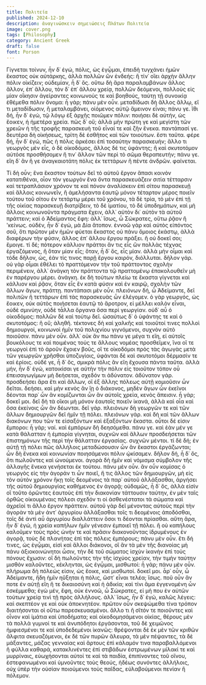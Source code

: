 ```yaml
---
title: Πολιτεία
published: 2024-12-10
description: ἀναγινώσκειν σημειώσεις Πλάτων Πολιτεία
image: cover.png
tags: [Philosophy]
category: Ancient Greek
draft: false
font: Porson
---
```


Γίγνεται τοίνυν, ἦν δ᾽ ἐγώ, πόλις, ὡς ἐγᾦμαι, ἐπειδὴ τυγχάνει ἡμῶν ἕκαστος οὐκ αὐτάρκης, ἀλλὰ πολλῶν ὢν ἐνδεής: ἢ τίν᾽ οἴει ἀρχὴν ἄλλην πόλιν οἰκίζειν; οὐδεμίαν, ἦ δ᾽ ὅς. οὕτω δὴ ἄρα παραλαμβάνων ἄλλος ἄλλον, ἐπ᾽ ἄλλου, τὸν δ᾽ ἐπ᾽ ἄλλου χρείᾳ, πολλῶν δεόμενοι, πολλοὺς εἰς μίαν οἴκησιν ἀγείραντες κοινωνούς τε καὶ βοηθούς, ταύτῃ τῇ συνοικίᾳ ἐθέμεθα πόλιν ὄνομα: ἦ γάρ; πάνυ μὲν οὖν. μεταδίδωσι δὴ ἄλλος ἄλλῳ, εἴ τι μεταδίδωσιν, ἢ μεταλαμβάνει, οἰόμενος αὑτῷ ἄμεινον εἶναι; πάνυ γε. ἴθι δή, ἦν δ᾽ ἐγώ, τῷ λόγῳ ἐξ ἀρχῆς ποιῶμεν πόλιν: ποιήσει δὲ αὐτήν, ὡς ἔοικεν, ἡ ἡμετέρα χρεία. πῶς δ᾽ οὔ; ἀλλὰ μὴν πρώτη γε καὶ μεγίστη τῶν χρειῶν ἡ τῆς τροφῆς παρασκευὴ τοῦ εἶναί τε καὶ ζῆν ἕνεκα. παντάπασί γε. δευτέρα δὴ οἰκήσεως, τρίτη δὲ ἐσθῆτος καὶ τῶν τοιούτων. ἔστι ταῦτα. φέρε δή, ἦν δ᾽ ἐγώ, πῶς ἡ πόλις ἀρκέσει ἐπὶ τοσαύτην παρασκευήν; ἄλλο τι γεωργὸς μὲν εἷς, ὁ δὲ οἰκοδόμος, ἄλλος δέ τις ὑφάντης; ἢ καὶ σκυτοτόμον αὐτόσε προσθήσομεν ἤ τιν᾽ ἄλλον τῶν περὶ τὸ σῶμα θεραπευτήν; πάνυ γε. εἴη δ᾽ ἂν ἥ γε ἀναγκαιοτάτη πόλις ἐκ τεττάρων ἢ πέντε ἀνδρῶν. φαίνεται.

Τί δὴ οὖν; ἕνα ἕκαστον τούτων δεῖ τὸ αὑτοῦ ἔργον ἅπασι κοινὸν κατατιθέναι, οἷον τὸν γεωργὸν ἕνα ὄντα παρασκευάζειν σιτία τέτταρσιν καὶ τετραπλάσιον χρόνον τε καὶ πόνον ἀναλίσκειν ἐπὶ σίτου παρασκευῇ καὶ ἄλλοις κοινωνεῖν, ἢ ἀμελήσαντα ἑαυτῷ μόνον τέταρτον μέρος ποιεῖν τούτου τοῦ σίτου ἐν τετάρτῳ μέρει τοῦ χρόνου, τὰ δὲ τρία, τὸ μὲν ἐπὶ τῇ τῆς οἰκίας παρασκευῇ διατρίβειν, τὸ δὲ ἱματίου, τὸ δὲ ὑποδημάτων, καὶ μὴ ἄλλοις κοινωνοῦντα πράγματα ἔχειν, ἀλλ᾽ αὐτὸν δι᾽ αὑτὸν τὰ αὑτοῦ πράττειν;
καὶ ὁ Ἀδείμαντος ἔφη: ἀλλ᾽ ἴσως, ὦ Σώκρατες, οὕτω ῥᾷον ἢ 'κείνως. οὐδέν, ἦν δ᾽ ἐγώ, μὰ Δία ἄτοπον. ἐννοῶ γὰρ καὶ αὐτὸς εἰπόντος σοῦ, ὅτι πρῶτον μὲν ἡμῶν φύεται ἕκαστος οὐ πάνυ ὅμοιος ἑκάστῳ, ἀλλὰ διαφέρων τὴν φύσιν, ἄλλος ἐπ᾽ ἄλλου ἔργου πράξει. ἢ οὐ δοκεῖ σοι; ἔμοιγε. τί δέ; πότερον κάλλιον πράττοι ἄν τις εἷς ὢν πολλὰς τέχνας ἐργαζόμενος, ἢ ὅταν μίαν εἷς;
ὅταν, ἦ δ᾽ ὅς, εἷς μίαν. ἀλλὰ μὴν οἶμαι καὶ τόδε δῆλον, ὡς, ἐάν τίς τινος παρῇ ἔργου καιρόν, διόλλυται. δῆλον γάρ. οὐ γὰρ οἶμαι ἐθέλει τὸ πραττόμενον τὴν τοῦ πράττοντος σχολὴν περιμένειν, ἀλλ᾽ ἀνάγκη τὸν πράττοντα τῷ πραττομένῳ ἐπακολουθεῖν μὴ ἐν παρέργου μέρει. ἀνάγκη. ἐκ δὴ τούτων πλείω τε ἕκαστα γίγνεται καὶ κάλλιον καὶ ῥᾷον, ὅταν εἷς ἓν κατὰ φύσιν καὶ ἐν καιρῷ, σχολὴν τῶν ἄλλων ἄγων, πράττῃ. παντάπασι μὲν οὖν. πλειόνων δή, ὦ Ἀδείμαντε, δεῖ πολιτῶν ἢ τεττάρων ἐπὶ τὰς παρασκευὰς ὧν ἐλέγομεν. ὁ γὰρ γεωργός, ὡς ἔοικεν, οὐκ αὐτὸς ποιήσεται ἑαυτῷ τὸ ἄροτρον, εἰ μέλλει καλὸν εἶναι, οὐδὲ σμινύην, οὐδὲ τἆλλα ὄργανα ὅσα περὶ γεωργίαν. οὐδ᾽ αὖ ὁ οἰκοδόμος: πολλῶν δὲ καὶ τούτῳ δεῖ. ὡσαύτως δ᾽ ὁ ὑφάντης τε καὶ ὁ σκυτοτόμος: ἢ οὔ; ἀληθῆ. τέκτονες δὴ καὶ χαλκῆς καὶ τοιοῦτοί τινες πολλοὶ δημιουργοί, κοινωνοὶ ἡμῖν τοῦ πολιχνίου γιγνόμενοι, συχνὸν αὐτὸ ποιοῦσιν. πάνυ μὲν οὖν. ἀλλ᾽ οὐκ ἄν πω πάνυ γε μέγα τι εἴη, εἰ αὐτοῖς βουκόλους τε καὶ ποιμένας τούς τε ἄλλους νομέας προσθεῖμεν, ἵνα οἵ τε γεωργοὶ ἐπὶ τὸ ἀροῦν ἔχοιεν βοῦς, οἵ τε οἰκοδόμοι πρὸς τὰς ἀγωγὰς μετὰ τῶν γεωργῶν χρῆσθαι ὑποζυγίοις, ὑφάνται δὲ καὶ σκυτοτόμοι δέρμασίν τε καὶ ἐρίοις. οὐδέ γε, ἦ δ᾽ ὅς, σμικρὰ πόλις ἂν εἴη ἔχουσα πάντα ταῦτα. ἀλλὰ μήν, ἦν δ᾽ ἐγώ, κατοικίσαι γε αὐτὴν τὴν πόλιν εἰς τοιοῦτον τόπον οὗ ἐπεισαγωγίμων μὴ δεήσεται, σχεδόν τι ἀδύνατον. ἀδύνατον γάρ. προσδεήσει ἄρα ἔτι καὶ ἄλλων, οἳ ἐξ ἄλλης πόλεως αὐτῇ κομιοῦσιν ὧν δεῖται. δεήσει. καὶ μὴν κενὸς ἂν ἴῃ ὁ διάκονος, μηδὲν ἄγων ὧν ἐκεῖνοι δέονται παρ᾽ ὧν ἂν κομίζωνται ὧν ἂν αὐτοῖς χρεία, κενὸς ἄπεισιν. ἦ γάρ; δοκεῖ μοι. δεῖ δὴ τὰ οἴκοι μὴ μόνον ἑαυτοῖς ποιεῖν ἱκανά, ἀλλὰ καὶ οἷα καὶ ὅσα ἐκείνοις ὧν ἂν δέωνται. δεῖ γάρ. πλειόνων δὴ γεωργῶν τε καὶ τῶν ἄλλων δημιουργῶν δεῖ ἡμῖν τῇ πόλει. πλειόνων γάρ. καὶ δὴ καὶ τῶν ἄλλων διακόνων που τῶν τε εἰσαξόντων καὶ ἐξαξόντων ἕκαστα. οὗτοι δέ εἰσιν ἔμποροι: ἦ γάρ; ναί. καὶ ἐμπόρων δὴ δεησόμεθα. πάνυ γε. καὶ ἐὰν μέν γε κατὰ θάλατταν ἡ ἐμπορία γίγνηται, συχνῶν καὶ ἄλλων προσδεήσεται τῶν ἐπιστημόνων τῆς περὶ τὴν θάλατταν ἐργασίας. συχνῶν μέντοι. τί δὲ δή; ἐν αὐτῇ τῇ πόλει πῶς ἀλλήλοις μεταδώσουσιν ὧν ἂν ἕκαστοι ἐργάζωνται; ὧν δὴ ἕνεκα καὶ κοινωνίαν ποιησάμενοι πόλιν ᾠκίσαμεν. δῆλον δή, ἦ δ᾽ ὅς, ὅτι πωλοῦντες καὶ ὠνούμενοι. ἀγορὰ δὴ ἡμῖν καὶ νόμισμα σύμβολον τῆς ἀλλαγῆς ἕνεκα γενήσεται ἐκ τούτου. πάνυ μὲν οὖν. ἂν οὖν κομίσας ὁ γεωργὸς εἰς τὴν ἀγοράν τι ὧν ποιεῖ, ἤ τις ἄλλος τῶν δημιουργῶν, μὴ εἰς τὸν αὐτὸν χρόνον ἥκῃ τοῖς δεομένοις τὰ παρ᾽ αὐτοῦ ἀλλάξασθαι, ἀργήσει τῆς αὑτοῦ δημιουργίας καθήμενος ἐν ἀγορᾷ; οὐδαμῶς, ἦ δ᾽ ὅς, ἀλλὰ εἰσὶν οἳ τοῦτο ὁρῶντες ἑαυτοὺς ἐπὶ τὴν διακονίαν τάττουσιν ταύτην, ἐν μὲν ταῖς ὀρθῶς οἰκουμέναις πόλεσι σχεδόν τι οἱ ἀσθενέστατοι τὰ σώματα καὶ ἀχρεῖοί τι ἄλλο ἔργον πράττειν. αὐτοῦ γὰρ δεῖ μένοντας αὐτοὺς περὶ τὴν ἀγορὰν τὰ μὲν ἀντ᾽ ἀργυρίου ἀλλάξασθαι τοῖς τι δεομένοις ἀποδόσθαι, τοῖς δὲ ἀντὶ αὖ ἀργυρίου διαλλάττειν ὅσοι τι δέονται πρίασθαι.
αὕτη ἄρα, ἦν δ᾽ ἐγώ, ἡ χρεία καπήλων ἡμῖν γένεσιν ἐμποιεῖ τῇ πόλει. ἢ οὐ καπήλους καλοῦμεν τοὺς πρὸς ὠνήν τε καὶ πρᾶσιν διακονοῦντας ἱδρυμένους ἐν ἀγορᾷ, τοὺς δὲ πλανήτας ἐπὶ τὰς πόλεις ἐμπόρους; πάνυ μὲν οὖν. ἔτι δή τινες, ὡς ἐγᾦμαι, εἰσὶ καὶ ἄλλοι διάκονοι, οἳ ἂν τὰ μὲν τῆς διανοίας μὴ πάνυ ἀξιοκοινώνητοι ὦσιν, τὴν δὲ τοῦ σώματος ἰσχὺν ἱκανὴν ἐπὶ τοὺς πόνους ἔχωσιν: οἳ δὴ πωλοῦντες τὴν τῆς ἰσχύος χρείαν, τὴν τιμὴν ταύτην μισθὸν καλοῦντες, κέκληνται, ὡς ἐγᾦμαι, μισθωτοί: ἦ γάρ; πάνυ μὲν οὖν. πλήρωμα δὴ πόλεώς εἰσιν, ὡς ἔοικε, καὶ μισθωτοί. δοκεῖ μοι. ἆρ᾽ οὖν, ὦ Ἀδείμαντε, ἤδη ἡμῖν ηὔξηται ἡ πόλις, ὥστ᾽ εἶναι τελέα; ἴσως. ποῦ οὖν ἄν ποτε ἐν αὐτῇ εἴη ἥ τε δικαιοσύνη καὶ ἡ ἀδικία; καὶ τίνι ἅμα ἐγγενομένη ὧν ἐσκέμμεθα; ἐγὼ μέν, ἔφη, οὐκ ἐννοῶ, ὦ Σώκρατες, εἰ μή που ἐν αὐτῶν τούτων χρείᾳ τινὶ τῇ πρὸς ἀλλήλους. ἀλλ᾽ ἴσως, ἦν δ᾽ ἐγώ, καλῶς λέγεις: καὶ σκεπτέον γε καὶ οὐκ ἀποκνητέον. πρῶτον οὖν σκεψώμεθα τίνα τρόπον διαιτήσονται οἱ οὕτω παρεσκευασμένοι. ἄλλο τι ἢ σῖτόν τε ποιοῦντες καὶ οἶνον καὶ ἱμάτια καὶ ὑποδήματα; καὶ οἰκοδομησάμενοι οἰκίας, θέρους μὲν τὰ πολλὰ γυμνοί τε καὶ ἀνυπόδητοι ἐργάσονται, τοῦ δὲ χειμῶνος ἠμφιεσμένοι τε καὶ ὑποδεδεμένοι ἱκανῶς: θρέψονται δὲ ἐκ μὲν τῶν κριθῶν ἄλφιτα σκευαζόμενοι, ἐκ δὲ τῶν πυρῶν ἄλευρα, τὰ μὲν πέψαντες, τὰ δὲ μάξαντες, μάζας γενναίας καὶ ἄρτους ἐπὶ κάλαμόν τινα παραβαλλόμενοι ἢ φύλλα καθαρά, κατακλινέντες ἐπὶ στιβάδων ἐστρωμένων μίλακί τε καὶ μυρρίναις, εὐωχήσονται αὐτοί τε καὶ τὰ παιδία, ἐπιπίνοντες τοῦ οἴνου, ἐστεφανωμένοι καὶ ὑμνοῦντες τοὺς θεούς, ἡδέως συνόντες ἀλλήλοις, οὐχ ὑπὲρ τὴν οὐσίαν ποιούμενοι τοὺς παῖδας, εὐλαβούμενοι πενίαν ἢ πόλεμον.
